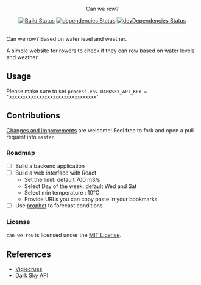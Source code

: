 <p align="center">
  Can we row?
</p>

<p align="center">
  <a href="http://travis-ci.org/mycaule/can-we-row"><img src="https://api.travis-ci.org/mycaule/can-we-row.svg?branch=master" alt="Build Status"></a>
  <a href="https://david-dm.org/mycaule/can-we-row"><img src="https://david-dm.org/mycaule/can-we-row/status.svg" alt="dependencies Status"></a>
  <a href="https://david-dm.org/mycaule/can-we-row?type=dev"><img src="https://david-dm.org/mycaule/can-we-row/dev-status.svg" alt="devDependencies Status"></a>
  <br>
  <br>
</p>

Can we row? Based on water level and weather.

A simple website for rowers to check if they can row based on water levels and weather.

## Usage

Please make sure to set `process.env.DARKSKY_API_KEY = 'xxxxxxxxxxxxxxxxxxxxxxxxxxxxxxxx'`

## Contributions

[Changes and improvements](https://github.com/mycaule/can-we-row/wiki) are welcome! Feel free to fork and open a pull request into `master`.

### Roadmap

- [ ] Build a backend application
- [ ] Build a web interface with React
  * Set the limit: default 700 m3/s
  * Select Day of the week: default Wed and Sat
  * Select min temperature : 10°C
  * Provide URLs you can copy paste in your bookmarks
- [ ] Use [prophet](https://github.com/facebook/prophet) to forecast conditions

### License
`can-we-row` is licensed under the [MIT License](https://github.com/mycaule/can-we-row/blob/master/LICENSE).

## References

* [Vigiecrues](http://www.vigicrues.gouv.fr)
* [Dark Sky API](https://darksky.net/dev/docs)
